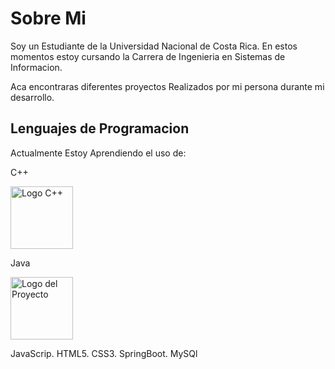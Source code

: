 <h1>Sobre Mi</h1>

Soy un Estudiante de la Universidad Nacional de Costa Rica.
En estos momentos estoy cursando la Carrera de Ingenieria en Sistemas de Informacion.

Aca encontraras diferentes proyectos Realizados por mi persona durante mi desarrollo.

<h2>Lenguajes de Programacion</h2>
<p>Actualmente Estoy Aprendiendo el uso de:</p>

<div>
 <p>C++</p>
 <img src="https://upload.wikimedia.org/wikipedia/commons/1/18/ISO_C%2B%2B_Logo.svg" alt="Logo C++" width=100>
</div>
 
<div>
 <p>Java</p>
 <img src="https://cdn-icons-png.flaticon.com/512/5968/5968282.png" alt="Logo del Proyecto" width="100">
</div>

JavaScrip.
HTML5.
CSS3.
SpringBoot.
MySQl

